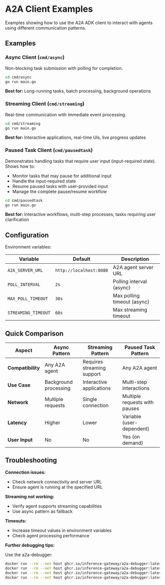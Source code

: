 # A2A Client Examples

Examples showing how to use the A2A ADK client to interact with agents using different communication patterns.

## Examples

### Async Client (`cmd/async`)

Non-blocking task submission with polling for completion.

```bash
cd cmd/async
go run main.go
```

**Best for:** Long-running tasks, batch processing, background operations

### Streaming Client (`cmd/streaming`)

Real-time communication with immediate event processing.

```bash
cd cmd/streaming
go run main.go
```

**Best for:** Interactive applications, real-time UIs, live progress updates

### Paused Task Client (`cmd/pausedtask`)

Demonstrates handling tasks that require user input (input-required state). Shows how to:
- Monitor tasks that may pause for additional input
- Handle the input-required state
- Resume paused tasks with user-provided input
- Manage the complete pause/resume workflow

```bash
cd cmd/pausedtask
go run main.go
```

**Best for:** Interactive workflows, multi-step processes, tasks requiring user clarification

## Configuration

Environment variables:

| Variable            | Default                     | Description                 |
| ------------------- | --------------------------- | --------------------------- |
| `A2A_SERVER_URL`    | `http://localhost:8080`     | A2A agent server URL        |
| `POLL_INTERVAL`     | `2s`                        | Polling interval (async)    |
| `MAX_POLL_TIMEOUT`  | `30s`                       | Max polling timeout (async) |
| `STREAMING_TIMEOUT` | `60s`                       | Max streaming timeout       |

## Quick Comparison

| Aspect            | Async Pattern         | Streaming Pattern          | Paused Task Pattern          |
| ----------------- | --------------------- | -------------------------- | ---------------------------- |
| **Compatibility** | Any A2A agent         | Requires streaming support | Any A2A agent                |
| **Use Case**      | Background processing | Interactive applications   | Multi-step interactions     |
| **Network**       | Multiple requests     | Single connection          | Multiple requests with pauses|
| **Latency**       | Higher                | Lower                      | Variable (user-dependent)    |
| **User Input**    | No                    | No                         | Yes (on demand)              |

## Troubleshooting

**Connection issues:**

- Check network connectivity and server URL
- Ensure agent is running at the specified URL

**Streaming not working:**

- Verify agent supports streaming capabilities
- Use async pattern as fallback

**Timeouts:**

- Increase timeout values in environment variables
- Check agent processing performance

**Further debugging tips:**

Use the a2a-debugger:

```bash
docker run --rm --net host ghcr.io/inference-gateway/a2a-debugger:latest --server-url http://localhost:8080 tasks list
docker run --rm --net host ghcr.io/inference-gateway/a2a-debugger:latest --server-url http://localhost:8080 tasks submit "Hello, can you help me?"
docker run --rm --net host ghcr.io/inference-gateway/a2a-debugger:latest --server-url http://localhost:8080 tasks get <task_id>
docker run --rm --net host ghcr.io/inference-gateway/a2a-debugger:latest --server-url http://localhost:8080 tasks history <context-id>
```
